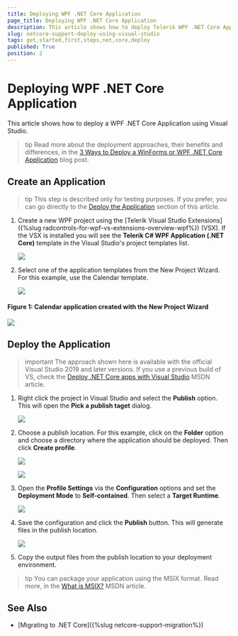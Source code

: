 ```yaml
---
title: Deploying WPF .NET Core Application
page_title: Deploying WPF .NET Core Application
description: This article shows how to deploy Telerik WPF .NET Core Application using Visual Studio.
slug: netcore-support-deploy-using-visual-studio
tags: get,started,first,steps,net,core,deploy
published: True
position: 2
---
```


# Deploying WPF .NET Core Application

This article shows how to deploy a WPF .NET Core Application using Visual Studio.

>tip Read more about the deployment approaches, their benefits and differences, in the [3 Ways to Deploy a WinForms or WPF .NET Core Application](https://www.telerik.com/blogs/3-ways-to-deploy-a-winforms-or-wpf-net-core-application) blog post.

## Create an Application

>tip This step is described only for testing purposes. If you prefer, you can go directly to the [Deploy the Application](#deploy-the-application) section of this article.

1. Create a new WPF project using the [Telerik Visual Studio Extensions]({%slug radcontrols-for-wpf-vs-extensions-overview-wpf%}) (VSX). If the VSX is installed you will see the __Telerik C# WPF Application (.NET Core)__ template in the Visual Studio's project templates list.

	![](images/netcore-support-deploy-using-visual-studio-0.png)
	
2. Select one of the application templates from the New Project Wizard. For this example, use the Calendar template.

	![](images/netcore-support-deploy-using-visual-studio-1.png)
	
#### __Figure 1: Calendar application created with the New Project Wizard__
![](images/netcore-support-deploy-using-visual-studio-2.png)

## Deploy the Application

>important The approach shown here is available with the official Visual Studio 2019 and later versions. If you use a previous build of VS, check the [Deploy .NET Core apps with Visual Studio](https://docs.microsoft.com/en-us/dotnet/core/deploying/deploy-with-vs?tabs=vs156) MSDN article.

1. Right click the project in Visual Studio and select the __Publish__ option. This will open the __Pick a publish taget__ dialog.

	![](images/netcore-support-deploy-using-visual-studio-3.png)

2. Choose a publish location. For this example, click on the __Folder__ option and choose a directory where the application should be deployed. Then click __Create profile__.

	![](images/netcore-support-deploy-using-visual-studio-4.png)
	
	![](images/netcore-support-deploy-using-visual-studio-5.png)

3. Open the __Profile Settings__ via the __Configuration__ options and set the __Deployment Mode__ to __Self-contained__. Then select a __Target Runtime__.

	![](images/netcore-support-deploy-using-visual-studio-6.png)

4. Save the configuration and click the __Publish__ button. This will generate files in the publish location.

	![](images/netcore-support-deploy-using-visual-studio-7.png)

5. Copy the output files from the publish location to your deployment environment.

>tip You can package your application using the MSIX format. Read more, in the [What is MSIX?](https://docs.microsoft.com/en-us/windows/msix/overview) MSDN article.

## See Also

* [Migrаting to .NET Core]({%slug netcore-support-migration%})